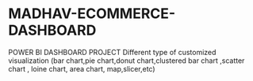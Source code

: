 # MADHAV-ECOMMERCE-DASHBOARD
POWER BI DASHBOARD PROJECT 
Different type of customized visualization (bar chart,pie chart,donut chart,clustered bar chart ,scatter chart , loine chart, area chart, map,slicer,etc)
